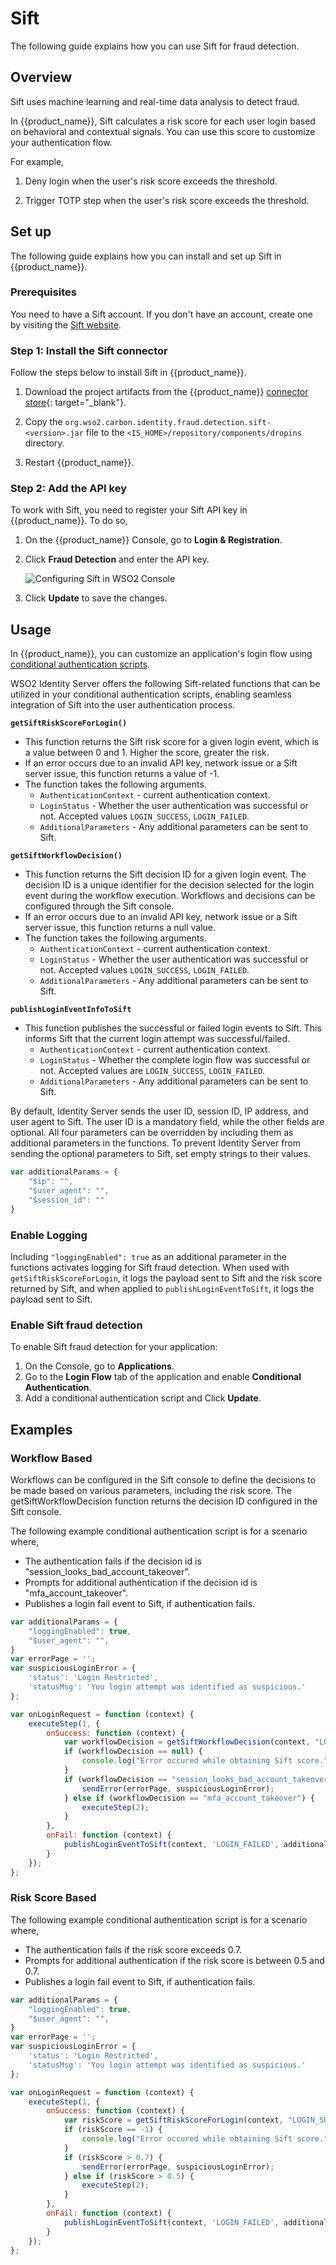 # Sift

The following guide explains how you can use Sift for fraud detection.

## Overview

Sift uses machine learning and real-time data analysis to detect fraud.

In {{product_name}}, Sift calculates a risk score for each user login based on behavioral and contextual signals. You can use this score to customize your authentication flow.

For example,

1. Deny login when the user's risk score exceeds the threshold.

2. Trigger TOTP step when the user's risk score exceeds the threshold.

## Set up

The following guide explains how you can install and set up Sift in {{product_name}}.

### Prerequisites

You need to have a Sift account. If you don't have an account, create one by visiting the [Sift website](https://sift.com/).

### Step 1: Install the Sift connector

Follow the steps below to install Sift in {{product_name}}.

1. Download the project artifacts from the {{product_name}} [connector store](https://store.wso2.com/connector/identity-fraud-detection-sift){: target="_blank"}.

2. Copy the `org.wso2.carbon.identity.fraud.detection.sift-<version>.jar` file to the `<IS_HOME>/repository/components/dropins` directory.

3. Restart {{product_name}}.

### Step 2: Add the API key

To work with Sift, you need to register your Sift API key in {{product_name}}. To do so,

1. On the {{product_name}} Console, go to **Login & Registration**.

2. Click **Fraud Detection** and enter the API key.

    ![Configuring Sift in WSO2 Console]({{base_path}}/assets/img/connectors/sift/sift-api-key.png)

3. Click **Update** to save the changes.

## Usage

In {{product_name}}, you can customize an application's login flow using [conditional authentication scripts]({{base_path}}/guides/authentication/conditional-auth/).

WSO2 Identity Server offers the following Sift-related functions that can be utilized in your conditional authentication scripts, enabling seamless integration of Sift into the user authentication process.

**`getSiftRiskScoreForLogin()`**

- This function returns the Sift risk score for a given login event, which is a value between 0 and 1. Higher the score, greater the risk.
- If an error occurs due to an invalid API key, network issue or a Sift server issue, this function returns a value of -1.
- The function takes the following arguments.
    - `AuthenticationContext` - current authentication context.
    - `LoginStatus` - Whether the user authentication was successful or not. Accepted values `LOGIN_SUCCESS`, `LOGIN_FAILED`.
    - `AdditionalParameters` - Any additional parameters can be sent to Sift.

**`getSiftWorkflowDecision()`**

- This function returns the Sift decision ID for a given login event. The decision ID is a unique identifier for the decision selected for the login event during the workflow execution. 
Workflows and decisions can be configured through the Sift console.
- If an error occurs due to an invalid API key, network issue or a Sift server issue, this function returns a null value.
- The function takes the following arguments.
  - `AuthenticationContext` - current authentication context.
  - `LoginStatus` - Whether the user authentication was successful or not. Accepted values `LOGIN_SUCCESS`, `LOGIN_FAILED`.
  - `AdditionalParameters` - Any additional parameters can be sent to Sift.


**`publishLoginEventInfoToSift`**

- This function publishes the successful or failed login events to Sift. This informs Sift that the current login attempt was successful/failed.
    - `AuthenticationContext` - current authentication context.
    - `LoginStatus` - Whether the complete login flow was successful or not. Accepted values are `LOGIN_SUCCESS`, `LOGIN_FAILED`.
    - `AdditionalParameters` - Any additional parameters can be sent to Sift.

By default, Identity Server sends the user ID, session ID, IP address, and user agent to Sift.
The user ID is a mandatory field, while the other fields are optional. All four parameters can be overridden by including them as additional parameters in the functions.
To prevent Identity Server from sending the optional parameters to Sift, set empty strings to their values.

```javascript
var additionalParams = {
    "$ip": "",
    "$user_agent": "",
    "$session_id": ""
}
```

### Enable Logging

Including `"loggingEnabled": true` as an additional parameter in the functions activates logging for Sift fraud detection. When used with `getSiftRiskScoreForLogin`, it logs the payload sent to Sift and the risk score returned by Sift, and when applied to `publishLoginEventToSift`, it logs the payload sent to Sift.

### Enable Sift fraud detection

To enable Sift fraud detection for your application:

1. On the Console, go to **Applications**.
2. Go to the **Login Flow** tab of the application and enable **Conditional Authentication**.
3. Add a conditional authentication script and Click **Update**.

## Examples

### Workflow Based

Workflows can be configured in the Sift console to define the decisions to be made based on various parameters, including the risk score.
The getSiftWorkflowDecision function returns the decision ID configured in the Sift console.

The following example conditional authentication script is for a scenario where,
- The authentication fails if the decision id is "session_looks_bad_account_takeover".
- Prompts for additional authentication if the decision id is "mfa_account_takeover".
- Publishes a login fail event to Sift, if authentication fails.

```javascript
var additionalParams = {
    "loggingEnabled": true,
    "$user_agent": "",
}
var errorPage = '';
var suspiciousLoginError = {
    'status': 'Login Restricted',
    'statusMsg': 'You login attempt was identified as suspicious.'
};

var onLoginRequest = function (context) {
    executeStep(1, {
        onSuccess: function (context) {
            var workflowDecision = getSiftWorkflowDecision(context, "LOGIN_SUCCESS", additionalParams);
            if (workflowDecision == null) {
                console.log("Error occured while obtaining Sift score.");
            }
            if (workflowDecision == "session_looks_bad_account_takeover") {
                sendError(errorPage, suspiciousLoginError);
            } else if (workflowDecision == "mfa_account_takeover") {
                executeStep(2);
            }
        },
        onFail: function (context) {
            publishLoginEventToSift(context, 'LOGIN_FAILED', additionalParams);
        }
    });
};
```

### Risk Score Based

The following example conditional authentication script is for a scenario where,
- The authentication fails if the risk score exceeds 0.7.
- Prompts for additional authentication if the risk score is between 0.5 and 0.7.
- Publishes a login fail event to Sift, if authentication fails.

```javascript
var additionalParams = {
    "loggingEnabled": true,
    "$user_agent": "",
}
var errorPage = '';
var suspiciousLoginError = {
    'status': 'Login Restricted',
    'statusMsg': 'You login attempt was identified as suspicious.'
};

var onLoginRequest = function (context) {
    executeStep(1, {
        onSuccess: function (context) {
            var riskScore = getSiftRiskScoreForLogin(context, "LOGIN_SUCCESS", additionalParams);
            if (riskScore == -1) {
                console.log("Error occured while obtaining Sift score.");
            }
            if (riskScore > 0.7) {
                sendError(errorPage, suspiciousLoginError);
            } else if (riskScore > 0.5) {
                executeStep(2);
            }
        },
        onFail: function (context) {
            publishLoginEventToSift(context, 'LOGIN_FAILED', additionalParams);
        }
    });
};
```